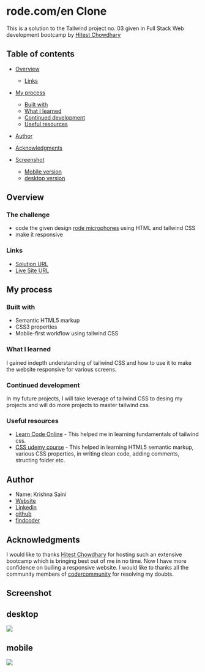 # rode.com/en Clone 
This is a solution to the Tailwind project no. 03 given in Full Stack Web development bootcamp by [Hitest Chowdhary](https://www.linkedin.com/in/hiteshchoudhary/?originalSubdomain=in)

## Table of contents

- [Overview](#overview)

  - [Links](#links)
- [My process](#my-process)
  - [Built with](#built-with)
  - [What I learned](#what-i-learned)
  - [Continued development](#continued-development)
  - [Useful resources](#useful-resources)
- [Author](#author)
- [Acknowledgments](#acknowledgments)
- [Screenshot](#screenshot)
  - [Mobile version](#mobile)
  - [desktop version](#desktop)

## Overview

### The challenge

- code the given design [rode microphones](https://rode.com/en) using HTML and tailwind CSS
- make it responsive


### Links
-  [Solution URL](https://github.com/krishna-saini/rode.com-clone-tailwind)
-  [Live Site URL](https://rode-clone-tailwind-by-krishna-saini.netlify.app/)

## My process

### Built with

- Semantic HTML5 markup
- CSS3 properties
- Mobile-first workflow using tailwind CSS

### What I learned
I gained indepth understanding of tailwind CSS and how to use it to make the website responsive for various screens.

### Continued development
In my future projects, I will take leverage of tailwind CSS to desing my projects and will do more projects to master tailwind css.

### Useful resources

- [Learn Code Online](https://web.learncodeonline.in/) - This helped me in learning fundamentals of tailwind css.
- [CSS udemy course](https://www.udemy.com/course/design-and-develop-a-killer-website-with-html5-and-css3/) - This helped in learning HTML5 semantic markup, various CSS properties, in writing clean code, adding comments, structing folder etc.

## Author
- Name: Krishna Saini
- [Website](https://krishna-saini.netlify.app/)
-  [Linkedin](https://www.linkedin.com/in/krishna-saini-39b4126a/)
- [github](https://github.com/krishna-saini)
- [findcoder](https://www.findcoder.io/u/krishnasaini)


## Acknowledgments
I would like to thanks [Hitest Chowdhary](https://www.linkedin.com/in/hiteshchoudhary/?originalSubdomain=in) for hosting such an extensive bootcamp which is bringing best out of me in no time. Now I have more confidence on builing a responsive website.
I would like to thanks all the community members of [codercommunity](https://web.codercommunity.io/) for resolving my doubts. 

## Screenshot
## desktop
![](https://github.com/krishna-saini/rode.com-clone-tailwind/blob/main/imgs/full%20page%20desktop.png)

## mobile
![](https://github.com/krishna-saini/rode.com-clone-tailwind/blob/main/imgs/full%20page%20mobille.png)
